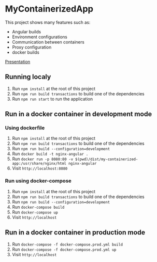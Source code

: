 # MyContainerizedApp

This project shows many features such as:

* Angular builds
* Environment configurations
* Communication between containers
* Proxy configuration
* docker builds

[Presentation](https://docs.google.com/presentation/d/1AC4ID2w0GnS0fpIQg00tyim4gbA1u0Ei_OX3P2hqPsM/edit?usp=sharing)

## Running localy

1. Run `npm install` at the root of this project
2. Run `npm run build transactions` to build one of the dependencies
3. Run `npm run start` to run the application

## Run in a docker container in development mode

### Using dockerfile

1. Run `npm install` at the root of this project
2. Run `npm run build transactions` to build one of the dependencies
3. Run `npm run build --configuration=development`
4. Run `docker build -t nginx-angular .`
5. Run `docker run -p 8080:80 -v $(pwd)/dist/my-containerized-app:/usr/share/nginx/html nginx-angular`
6. Visit `http://localhost:8080`

### Run using docker-compose

1. Run `npm install` at the root of this project
2. Run `npm run build transactions` to build one of the dependencies
3. Run `npm run build --configuration=development`
4. Run `docker-compose build`
5. Run `docker-compose up`
6. Visit `http://localhost`

## Run in a docker container in production mode

1. Run `docker-compose -f docker-compose.prod.yml build`
2. Run `docker-compose -f docker-compose.prod.yml up`
3. Visit `http://localhost`
